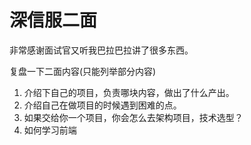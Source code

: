 # 深信服二面

非常感谢面试官又听我巴拉巴拉讲了很多东西。


复盘一下二面内容(只能列举部分内容)

1. 介绍下自己的项目，负责哪块内容，做出了什么产出。
2. 介绍自己在做项目的时候遇到困难的点。
3. 如果交给你一个项目，你会怎么去架构项目，技术选型？
4. 如何学习前端